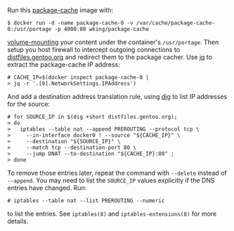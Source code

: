 Run this [package-cache][] image with:

    $ docker run -d -name package-cache-0 -v /var/cache/package-cache-0:/usr/portage -p 4000:80 wking/package-cache

[volume-mounting][volume-mount] your content under the container's
`/usr/portage`.  Then setup you host firewall to intercept outgoing
connections to [distfiles.gentoo.org][] and redirect them to the
package cacher.  Use [jq][] to extract the package-cache IP address:

    # CACHE_IP=$(docker inspect package-cache-0 |
    > jq -r '.[0].NetworkSettings.IPAddress')

And add a destination address translation rule, using [dig][] to list
IP addresses for the source:

    # for SOURCE_IP in $(dig +short distfiles.gentoo.org);
    > do
    >   iptables --table nat --append PREROUTING --protocol tcp \
    >     --in-interface docker0 ! --source "${CACHE_IP}" \
    >     --destination "${SOURCE_IP}" \
    >     --match tcp --destination-port 80 \
    >     --jump DNAT --to-destination "${CACHE_IP}:80" ;
    > done

To remove those entries later, repeat the command with `--delete`
instead of `--append`.  You may need to list the `SOURCE_IP` values
explicitly if the DNS entries have changed.  Run:

    # iptables --table nat --list PREROUTING --numeric

to list the entries.  See `iptables(8)` and `iptables-extensions(8)`
for more details.

[package-cache]: http://blog.tremily.us/posts/package-cache/
[volume-mount]: http://docs.docker.io/en/latest/use/working_with_volumes/
[distfiles.gentoo.org]: http://distfiles.gentoo.org/
[jq]: http://stedolan.github.io/jq/
[dig]: ftp://ftp.isc.org/isc/bind9/cur/9.9/doc/arm/man.dig.html
